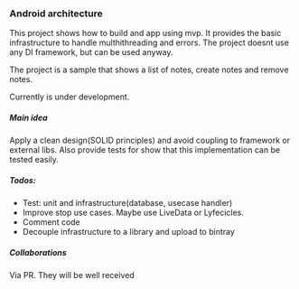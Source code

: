 ### Android architecture
This project shows how to build and app using mvp. It provides
the basic infrastructure to handle multhithreading and errors.
The project doesnt use any DI framework, but can be used anyway.

The project is a sample that shows a list of notes, create notes
and remove notes.

Currently is under development.

##### Main idea
Apply a clean design(SOLID principles) and avoid coupling to
framework or external libs. Also provide tests for show that this
implementation can be tested easily.

##### Todos:
*  Test: unit and infrastructure(database, usecase handler)
*  Improve stop use cases. Maybe use LiveData or Lyfecicles.
*  Comment code
*  Decouple infrastructure to a library and upload to bintray

##### Collaborations
Via PR. They will be well received
